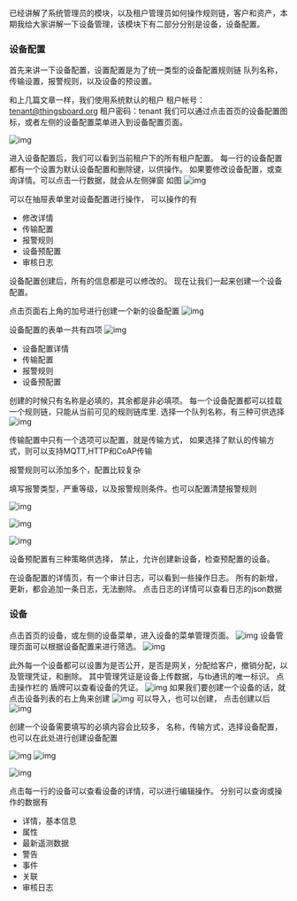 已经讲解了系统管理员的模块，以及租户管理员如何操作规则链，客户和资产，本期我给大家讲解一下设备管理，该模块下有二部分分别是设备，设备配置。

### 设备配置

首先来讲一下设备配置，设置配置是为了统一类型的设备配置规则链
 队列名称，传输设置，报警规则，以及设备的预设置。

和上几篇文章一样，我们使用系统默认的租户
 租户帐号：tenant@thingsboard.org
 租户密码：tenant
 我们可以通过点击首页的设备配置图标，或者左侧的设备配置菜单进入到设备配置页面。

![img](https://img-blog.csdnimg.cn/img_convert/d16ef0e2ce6532e9cd0df856fa46f767.png)

进入设备配置后，我们可以看到当前租户下的所有租户配置。
 每一行的设备配置都有一个设置为默认设备配置和删除键，以供操作。
 如果要修改设备配置，或查询详情。可以点击一行数据，就会从左侧弹窗
 如图
 ![img](https://img-blog.csdnimg.cn/img_convert/472e3fd1ce9e1fea55e714ce8100dccc.png)

可以在抽屉表单里对设备配置进行操作，
 可以操作的有

- 修改详情
- 传输配置
- 报警规则
- 设备预配置
- 审核日志

设备配置创建后，所有的信息都是可以修改的。
 现在让我们一起来创建一个设备配置。

点击页面右上角的加号进行创建一个新的设备配置
 ![img](https://img-blog.csdnimg.cn/img_convert/254d97baf14b3dee602bd5568724f7a6.png)

设备配置的表单一共有四项
 ![img](https://img-blog.csdnimg.cn/img_convert/876c85928d7a59ccbdf30a8af9525eae.png)

- 设备配置详情
- 传输配置
- 报警规则
- 设备预配置

创建的时候只有名称是必填的，其余都是非必填项。
 每一个设备配置都可以挂载一个规则链，只能从当前可见的规则链库里.
 选择一个队列名称，有三种可供选择
 ![img](https://img-blog.csdnimg.cn/img_convert/d6d2ad32219fb01b742902d2c5146f15.png)

传输配置中只有一个选项可以配置，就是传输方式，
 如果选择了默认的传输方式，则可以支持MQTT,HTTP和CoAP传输

报警规则可以添加多个，配置比较复杂

填写报警类型，严重等级，以及报警规则条件。也可以配置清楚报警规则

![img](https://img-blog.csdnimg.cn/img_convert/3fc066131c68931d648a6e5d5039fbed.png)

![img](https://img-blog.csdnimg.cn/img_convert/3e9c009939eb8fa5496687f2d7fba18b.png)

![img](https://img-blog.csdnimg.cn/img_convert/2ca38f57752a2e1ce4acef4190b66800.png)

设备预配置有三种策略供选择， 禁止，允许创建新设备，检查预配置的设备。

在设备配置的详情页，有一个审计日志，可以看到一些操作日志。
 所有的新增，更新，都会追加一条日志，无法删除。
 点击日志的详情可以查看日志的json数据

### 设备

点击首页的设备，或左侧的设备菜单，进入设备的菜单管理页面。
 ![img](https://img-blog.csdnimg.cn/img_convert/36903b38f766e944c2450116387bd0ad.png)
 设备管理页面可以根据设备配置来进行筛选。
 ![img](https://img-blog.csdnimg.cn/img_convert/87133782dfa80e233270bf5371a62de0.png)

此外每一个设备都可以设置为是否公开，是否是网关，分配给客户，撤销分配，以及管理凭证，和删除。
 其中管理凭证是设备上传数据，与tb通讯的唯一标识。
 点击操作栏的 盾牌可以查看设备的凭证。
 ![img](https://img-blog.csdnimg.cn/img_convert/f60d2c7db0b66a8b2be10f7643dbc942.png)
 如果我们要创建一个设备的话，就点击设备列表的右上角来创建
 ![img](https://img-blog.csdnimg.cn/img_convert/2a550ed74f15f5526ed2da4c5149ff70.png)
 可以导入，也可以创建，
 点击创建以后
 ![img](https://img-blog.csdnimg.cn/img_convert/4f9d76bb24f1518961f56896a181e7ed.png)

创建一个设备需要填写的必填内容会比较多，
 名称，传输方式，选择设备配置，也可以在此处进行创建设备配置

![img](https://img-blog.csdnimg.cn/img_convert/c6848eb37007695fa67c168ef5684466.png)
 ![img](https://img-blog.csdnimg.cn/img_convert/5b9571c9e82aea7e67a233405ee4378b.png)

![img](https://img-blog.csdnimg.cn/img_convert/8065a05584baaadf7e78bc653b252cab.png)

点击每一行的设备可以查看设备的详情，可以进行编辑操作。
 分别可以查询或操作的数据有

- 详情，基本信息
- 属性
- 最新遥测数据
- 警告
- 事件
- 关联
- 审核日志